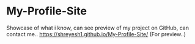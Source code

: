# My-Profile-Site
Showcase of what i know, can see preview of my project on GitHub, can contact me..
https://shreyesh1.github.io/My-Profile-Site/ (For preview..)
